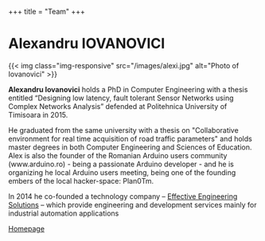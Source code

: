 +++
title = "Team"
+++
<div class="page-header">
    <h1>Alexandru IOVANOVICI</h1>
</div>
<div class="row text-justify">
    <div class="col-lg-2 col-md-2 col-sm-2 col-xs-12 ">
         {{< img class="img-responsive" src="/images/alexi.jpg" alt="Photo of Iovanovici" >}}
    </div>
    <div class="col-lg-10 col-md-10 col-xs-12 col-sm-10">
        <p><b>Alexandru Iovanovici</b> holds a PhD in Computer Engineering with a thesis entitled “Designing low latency,
        fault tolerant Sensor Networks using Complex Networks Analysis” defended at Politehnica University of
        Timisoara in 2015.
        </p>
        <p>
        He graduated from the same university with a thesis on "Collaborative environment for real time acquisition
        of road traffic parameters" and holds master degrees in both Computer Engineering and Sciences of Education.
        Alex is also the founder of the Romanian Arduino users community (www.arduino.ro) - being a passionate
        Arduino developer - and he is organizing he local Arduino users meeting, being one of the founding embers of
        the local hacker-space: Plan0Tm.
        </p>
        <p>
        In 2014 he co-founded a technology company – <a href="http://efens.eu/">Effective Engineering Solutions</a> – which provide engineering and
        development services mainly for industrial automation applications
        </p>
        <p class="text-center">
            <a href="https://sites.google.com/site/iovanalex/">Homepage</a>
        </p>
    </div>
</div>
